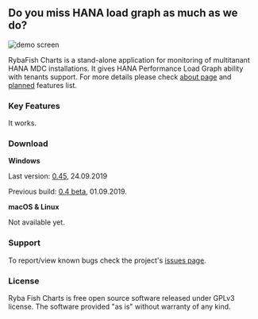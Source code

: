 ## Do you miss HANA load graph as much as we do?
![demo screen](http://rybafish.github.io/demoscreen.png)

RybaFish Charts is a stand-alone application for monitoring of multitanant HANA MDC installations. It gives HANA Performance Load Graph ability with tenants support. For more details please check [about page](/about) and [planned](/todo) features list.

### Key Features
It works.

### Download
**Windows**

Last version: [0.45](https://github.com/rybafish/rybafish/releases/download/045/RybaFish_045.7z), 24.09.2019

Previous build: [0.4 beta](https://github.com/rybafish/rybafish/releases/download/04/RybaFish_04.7z), 01.09.2019.

**macOS & Linux**

Not available yet.

### Support
To report/view known bugs check the project's [issues page](https://github.com/rybafish/rybafish/issues).

### License
Ryba Fish Charts is free open source software released under GPLv3 license. The software provided "as is" without warranty of any kind.
